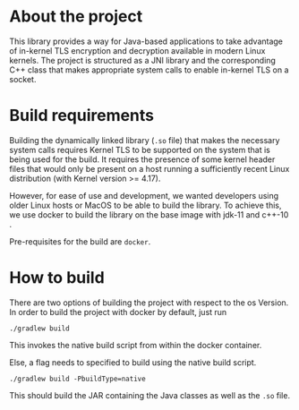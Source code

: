 # About the project
This library provides a way for Java-based applications to take advantage of in-kernel TLS encryption and decryption available in modern Linux kernels.
The project is structured as a JNI library and the corresponding C++ class that makes appropriate system calls to enable in-kernel TLS on a socket.

# Build requirements
Building the dynamically linked library (`.so` file) that makes the necessary system calls requires Kernel TLS to be supported on the system that is being used for the build. It requires the presence of some kernel header files that would only be present on a host running a sufficiently recent Linux distribution (with Kernel version >= 4.17).

However, for ease of use and development, we wanted developers using older Linux hosts or MacOS to be able to build the library. To achieve this, we use docker to build the library on the base image with jdk-11 and c++-10 .

Pre-requisites for the build are `docker`.

# How to build
There are two options of building the project with respect to the os Version.
In order to build the project with docker by default, just run

`./gradlew build`

This invokes the native build script from within the docker container.

Else, a flag needs to specified to build using the native build script.

`./gradlew build -PbuildType=native`

This should build the JAR containing the Java classes as well as the `.so` file.
